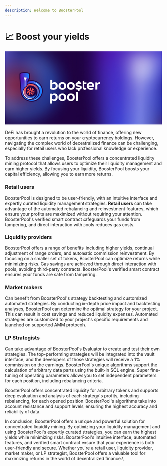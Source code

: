 ```yaml
---
description: Welcome to BoosterPool!
---
```


# 📈 Boost your yields

![BoosterPool](<.gitbook/assets/Frame 48.jpg>)

DeFi has brought a revolution to the world of finance, offering new opportunities to earn returns on your cryptocurrency holdings. However, navigating the complex world of decentralized finance can be challenging, especially for retail users who lack professional knowledge or experience.

To address these challenges, BoosterPool offers a concentrated liquidity mining protocol that allows users to optimize their liquidity management and earn higher yields. By focusing your liquidity, BoosterPool boosts your capital efficiency, allowing you to earn more returns.

### R**etail users**

BoosterPool is designed to be user-friendly, with an intuitive interface and expertly curated liquidity management strategies. **Retail users** can take advantage of the automated rebalancing and reinvestment features, which ensure your profits are maximized without requiring your attention. BoosterPool's verified smart contract safeguards your funds from tampering, and direct interaction with pools reduces gas costs.

### **Liquidity providers**

BoosterPool offers a range of benefits, including higher yields, continual adjustment of range orders, and automatic commission reinvestment. By focusing on a smaller set of tokens, BoosterPool can optimize returns while minimizing risks. Gas savings are achieved through direct interaction with pools, avoiding third-party contracts. BoosterPool's verified smart contract ensures your funds are safe from tampering.

### **Market makers**

Can benefit from BoosterPool's strategy backtesting and customized automated strategies. By conducting in-depth price impact and backtesting analyses, BoosterPool can determine the optimal strategy for your project. This can result in cost savings and reduced liquidity expenses. Automated strategies are customized to your project's specific requirements and launched on supported AMM protocols.

### **LP Strategists**

Can take advantage of BoosterPool's Evaluator to create and test their own strategies. The top-performing strategies will be integrated into the vault interface, and the developers of those strategies will receive a 1% commission on the earnings. BoosterPool's unique algorithms support the calculation of arbitrary data parts using the built-in SQL engine. Super fine-tuning of operating parameters allows you to set independent parameters for each position, including rebalancing criteria.

BoosterPool offers concentrated liquidity for arbitrary tokens and supports deep evaluation and analysis of each strategy's profits, including rebalancing, for each opened position. BoosterPool's algorithms take into account resistance and support levels, ensuring the highest accuracy and reliability of data.

In conclusion, BoosterPool offers a unique and powerful solution for concentrated liquidity mining. By optimizing your liquidity management and using BoosterPool's expertly curated strategies, you can earn the highest yields while minimizing risks. BoosterPool's intuitive interface, automated features, and verified smart contract ensure that your experience is both user-friendly and secure. Whether you're a retail user, liquidity provider, market maker, or LP strategist, BoosterPool offers a valuable tool for maximizing returns in the world of decentralized finance.\
